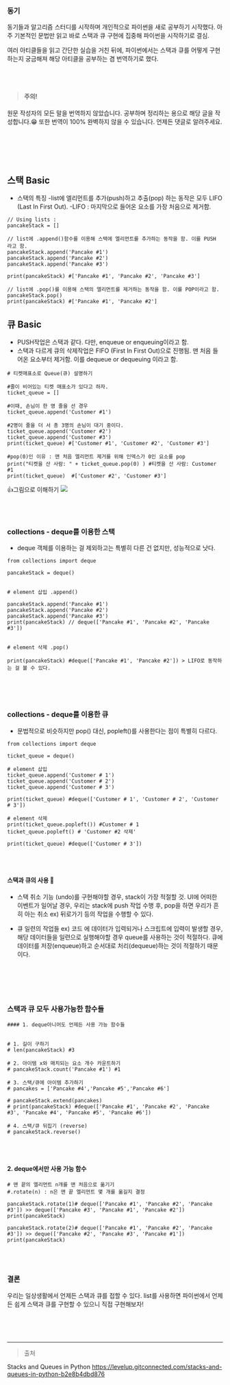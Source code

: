 
### 동기
동기들과 알고리즘 스터디를 시작하며 개인적으로 파이썬을 새로 공부하기 시작했다. 아주 기본적인 문법만 읽고 바로 스택과 큐 구현에 집중해 파이썬을 시작하기로 결심.

여러 아티클들을 읽고 간단한 실습을 거친 뒤에, 파이썬에서는 스택과 큐를 어떻게 구현하는지 궁금해져 해당 아티클을 공부하는 겸 번역하기로 했다.

<br><br>

> #### 주의!
원문 작성자의 모든 말을 번역하지 않았습니다.
공부하며 정리하는 용으로 해당 글을 작성합니다.😁
또한 번역이 100% 완벽하지 않을 수 있습니다. 
언제든 댓글로 알려주세요.

<br><br><br/><br/>

## 스택 Basic

* 스택의 특징 
-list에 엘리먼트를 추가(push)하고 추출(pop) 하는 동작은 모두 LIFO (Last In First Out).
-LIFO : 마지막으로 들어온 요소를 가장 처음으로 제거함.

```
// Using lists : 
pancakeStack = []

// list에 .append()함수를 이용해 스택에 엘리먼트를 추가하는 동작을 함. 이를 PUSH 라고 함.
pancakeStack.append('Pancake #1')
pancakeStack.append('Pancake #2')
pancakeStack.append('Pancake #3')

print(pancakeStack) #['Pancake #1', 'Pancake #2', 'Pancake #3']

// list에 .pop()를 이용해 스택의 엘리먼트를 제거하는 동작을 함. 이를 POP이라고 함.
pancakeStack.pop()
print(pancakeStack) #['Pancake #1', 'Pancake #2']
```


## 큐 Basic
* PUSH작업은 스택과 같다. 다만, enqueue or enqueuing이라고 함.
* 스택과 다르게 큐의 삭제작업은 FIFO (First In First Out)으로 진행됨. 맨 처음 들어온 요소부터 제거함.
이를 dequeue or dequeuing 이라고 함.

```
# 티켓매표소로 Queue(큐) 설명하기

#줄이 비어있는 티켓 매표소가 있다고 하자.
ticket_queue = []

#이때, 손님이 한 명 줄을 선 경우
ticket_queue.append('Customer #1')

#2명이 줄을 더 서 총 3명의 손님이 대기 중이다.
ticket_queue.append('Customer #2')
ticket_queue.append('Customer #3')
print(ticket_queue) #['Customer #1', 'Customer #2', 'Customer #3']

#pop(0)인 이유 : 맨 처음 엘리먼트 제거를 위해 인덱스가 0인 요소를 pop
print("티켓을 산 사람: " + ticket_queue.pop(0) ) #티켓을 산 사람: Customer #1
print(ticket_queue)  #['Customer #2', 'Customer #3']
```

👍그림으로 이해하기
![](https://images.velog.io/images/sohyeon00/post/83d368b6-5e2a-4d47-9364-dddceadabf07/image.png)

<br/><br/>

### collections - deque를 이용한 스택
- deque 객체를 이용하는 걸 제외하고는 특별히 다른 건 없지만, 성능적으로 낫다.
```
from collections import deque

pancakeStack = deque()


# element 삽입 .append()

pancakeStack.append('Pancake #1')
pancakeStack.append('Pancake #2')
pancakeStack.append('Pancake #3')
print(pancakeStack) // deque(['Pancake #1', 'Pancake #2', 'Pancake #3'])


# element 삭제 .pop()

print(pancakeStack) #deque(['Pancake #1', 'Pancake #2']) > LIFO로 동작하는 걸 볼 수 있다.
```
<br/><br/><br/>

### collections - deque를 이용한 큐
- 문법적으로 비슷하지만 pop() 대신, popleft()를 사용한다는 점이 특별히 다르다.

```
from collections import deque

ticket_queue = deque()

# element 삽입
ticket_queue.append('Customer # 1')
ticket_queue.append('Customer # 2')
ticket_queue.append('Customer # 3')

print(ticket_queue) #deque(['Customer # 1', 'Customer # 2', 'Customer # 3'])

# element 삭제
print(ticket_queue.popleft()) #Customer # 1
ticket_queue.popleft() # 'Customer #2 삭제'

print(ticket_queue) #deque(['Customer # 3'])
``` 

<br><br>

#### 스택과 큐의 사용 📕
- 스택
취소 기능 (undo)를 구현해야할 경우, stack이 가장 적절할 것.
UI에 어떠한 이벤트가 일어날 경우, 우리는 stack에 push 작업 수행 후, pop을 하면 우리가 흔히 아는 취소 ex) 뒤로가기 등의 작업을 수행할 수 있다.

- 큐
일련의 작업들 ex) 코드 에 데이터가 입력되거나 스크립트에 입력이 발생할 경우, 해당 데이터들을 일련으로 실행해야할 경우 queue를 사용하는 것이 적절하다.
큐에 데이터를 저장(enqueue)하고 순서대로 처리(dequeue)하는 것이 적절하기 때문이다.

<br><br><br><br>

### 스택과 큐 모두 사용가능한 함수들

```
#### 1. deque아니어도 언제든 사용 가능 함수들


# 1. 길이 구하기
# len(pancakeStack) #3

# 2. 아이템 x와 매치되는 요소 개수 카운트하기
# pancakeStack.count('Pancake #1') #1

# 3. 스택/큐에 아이템 추가하기
# pancakes = ['Pancake #4','Pancake #5','Pancake #6']

# pancakeStack.extend(pancakes)
# print(pancakeStack) #deque(['Pancake #1', 'Pancake #2', 'Pancake #3', 'Pancake #4', 'Pancake #5', 'Pancake #6'])

# 4. 스택/큐 뒤집기 (reverse)
# pancakeStack.reverse()
```
<br><br>

#### 2. deque에서만 사용 가능 함수
```
# 맨 끝의 엘리먼트 n개를 맨 처음으로 옮기기
#.rotate(n) : n은 맨 끝 엘리먼트 몇 개를 옮길지 결정 

pancakeStack.rotate(1)# deque(['Pancake #1', 'Pancake #2', 'Pancake #3']) >> deque(['Pancake #3', 'Pancake #1', 'Pancake #2'])
print(pancakeStack) 

pancakeStack.rotate(2)# deque(['Pancake #1', 'Pancake #2', 'Pancake #3']) >> deque(['Pancake #2', 'Pancake #3', 'Pancake #1'])
print(pancakeStack) 
```
<br><br>

### 결론
우리는 일상생활에서 언제든 스택과 큐를 접할 수 있다.
list를 사용하면 파이썬에서 언제든 쉽게 스택과 큐를 구현할 수 있으니 직접 구현해보자!

<br><br><br>

***
> 출처

Stacks and Queues in Python
https://levelup.gitconnected.com/stacks-and-queues-in-python-b2e8b4dbd876